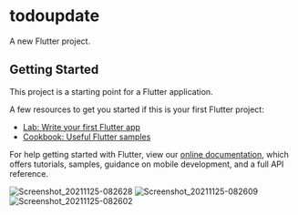 # todoupdate

A new Flutter project.

## Getting Started

This project is a starting point for a Flutter application.

A few resources to get you started if this is your first Flutter project:

- [Lab: Write your first Flutter app](https://flutter.dev/docs/get-started/codelab)
- [Cookbook: Useful Flutter samples](https://flutter.dev/docs/cookbook)

For help getting started with Flutter, view our
[online documentation](https://flutter.dev/docs), which offers tutorials,
samples, guidance on mobile development, and a full API reference.

![Screenshot_20211125-082628](https://user-images.githubusercontent.com/84002289/143399246-82da174d-7f46-42de-80be-7cad4e2174e2.png)
![Screenshot_20211125-082609](https://user-images.githubusercontent.com/84002289/143399327-8ff6e2a9-5afa-472c-96ce-07771bd42f88.png)
![Screenshot_20211125-082602](https://user-images.githubusercontent.com/84002289/143399553-71f9dad0-da58-4126-b9ac-eab8bc52819a.png)
